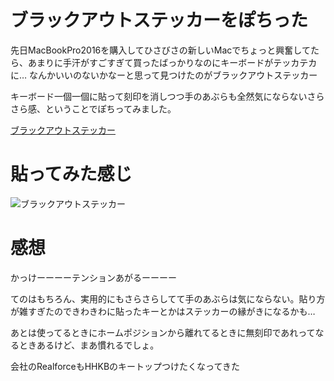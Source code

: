 # ブラックアウトステッカーをぽちった


先日MacBookPro2016を購入してひさびさの新しいMacでちょっと興奮してたら、あまりに手汗がすごすぎて買ったばっかりなのにキーボードがテッカテカに…
なんかいいのないかなーと思って見つけたのがブラックアウトステッカー

キーボード一個一個に貼って刻印を消しつつ手のあぶらも全然気にならないさらさら感、ということでぽちってみました。

[ブラックアウトステッカー](https://www.amazon.co.jp/dp/B016QFX1F8)

# 貼ってみた感じ

![ブラックアウトステッカー](https://github.com/taross-f/taross-f.github.io/blob/master/images/IMG_4407.JPG "ブラックアウトステッカー")

# 感想
かっけーーーーテンションあがるーーーー

てのはもちろん、実用的にもさらさらしてて手のあぶらは気にならない。貼り方が雑すぎたのできわきわに貼ったキーとかはステッカーの縁がきになるかも…

あとは使ってるときにホームポジションから離れてるときに無刻印であれってなるときあるけど、まあ慣れるでしょ。

会社のRealforceもHHKBのキートップつけたくなってきた
